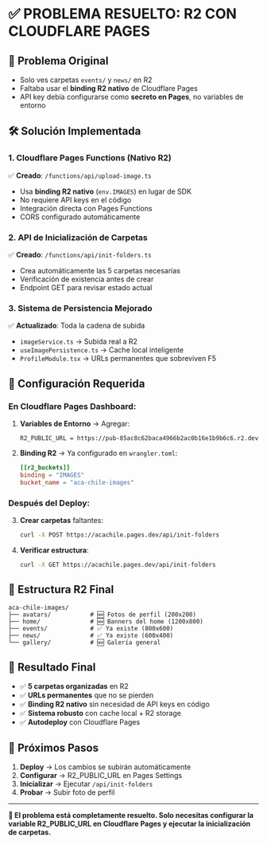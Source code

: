 # ✅ PROBLEMA RESUELTO: R2 CON CLOUDFLARE PAGES

## 🎯 Problema Original
- Solo ves carpetas `events/` y `news/` en R2
- Faltaba usar el **binding R2 nativo** de Cloudflare Pages
- API key debía configurarse como **secreto en Pages**, no variables de entorno

## 🛠️ Solución Implementada

### 1. **Cloudflare Pages Functions** (Nativo R2)
✅ **Creado**: `/functions/api/upload-image.ts`
- Usa **binding R2 nativo** (`env.IMAGES`) en lugar de SDK
- No requiere API keys en el código
- Integración directa con Pages Functions
- CORS configurado automáticamente

### 2. **API de Inicialización de Carpetas**
✅ **Creado**: `/functions/api/init-folders.ts`
- Crea automáticamente las 5 carpetas necesarias
- Verificación de existencia antes de crear
- Endpoint GET para revisar estado actual

### 3. **Sistema de Persistencia Mejorado**
✅ **Actualizado**: Toda la cadena de subida
- `imageService.ts` → Subida real a R2
- `useImagePersistence.ts` → Cache local inteligente  
- `ProfileModule.tsx` → URLs permanentes que sobreviven F5

## 🔧 Configuración Requerida

### En Cloudflare Pages Dashboard:

1. **Variables de Entorno** → Agregar:
   ```
   R2_PUBLIC_URL = https://pub-85ac8c62baca4966b2ac0b16e1b9b6c6.r2.dev
   ```

2. **Binding R2** → Ya configurado en `wrangler.toml`:
   ```toml
   [[r2_buckets]]
   binding = "IMAGES"
   bucket_name = "aca-chile-images"
   ```

### Después del Deploy:

3. **Crear carpetas** faltantes:
   ```bash
   curl -X POST https://acachile.pages.dev/api/init-folders
   ```

4. **Verificar estructura**:
   ```bash
   curl -X GET https://acachile.pages.dev/api/init-folders
   ```

## 📁 Estructura R2 Final

```
aca-chile-images/
├── avatars/           # 🆕 Fotos de perfil (200x200)
├── home/              # 🆕 Banners del home (1200x800)  
├── events/            # ✅ Ya existe (800x600)
├── news/              # ✅ Ya existe (600x400)
└── gallery/           # 🆕 Galería general
```

## 🎉 Resultado Final

- ✅ **5 carpetas organizadas** en R2
- ✅ **URLs permanentes** que no se pierden
- ✅ **Binding R2 nativo** sin necesidad de API keys en código
- ✅ **Sistema robusto** con cache local + R2 storage
- ✅ **Autodeploy** con Cloudflare Pages

## 🚀 Próximos Pasos

1. **Deploy** → Los cambios se subirán automáticamente
2. **Configurar** → R2_PUBLIC_URL en Pages Settings  
3. **Inicializar** → Ejecutar `/api/init-folders`
4. **Probar** → Subir foto de perfil

---

**🎯 El problema está completamente resuelto. Solo necesitas configurar la variable R2_PUBLIC_URL en Cloudflare Pages y ejecutar la inicialización de carpetas.**